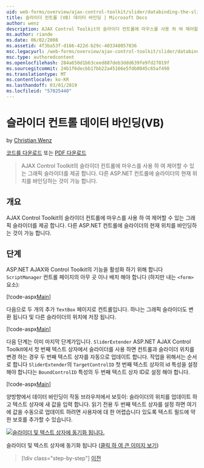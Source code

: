 ```yaml
---
uid: web-forms/overview/ajax-control-toolkit/slider/databinding-the-slider-control-vb
title: 슬라이더 컨트롤 (VB) 데이터 바인딩 | Microsoft Docs
author: wenz
description: AJAX Control Toolkit의 슬라이더 컨트롤에 마우스를 사용 하 여 제어할 수 있는 그래픽 슬라이더를 제공 합니다. 현재 positio 바인딩하는 것이 불가능 하는 중...
ms.author: riande
ms.date: 06/02/2008
ms.assetid: 4f3ba53f-d166-422d-b29c-403348057836
msc.legacyurl: /web-forms/overview/ajax-control-toolkit/slider/databinding-the-slider-control-vb
msc.type: authoredcontent
ms.openlocfilehash: 284a650d1b63ceed887deb3ddd639fe9fd27019f
ms.sourcegitcommit: 24b1f6decbb17bb22a45166e5fdb0845c65af498
ms.translationtype: MT
ms.contentlocale: ko-KR
ms.lasthandoff: 03/01/2019
ms.locfileid: "57025440"
---
```

<a name="databinding-the-slider-control-vb"></a>슬라이더 컨트롤 데이터 바인딩(VB)
====================
by [Christian Wenz](https://github.com/wenz)

[코드를 다운로드](http://download.microsoft.com/download/9/3/f/93f8daea-bebd-4821-833b-95205389c7d0/Slider0.vb.zip) 또는 [PDF 다운로드](http://download.microsoft.com/download/2/d/c/2dc10e34-6983-41d4-9c08-f78f5387d32b/slider0VB.pdf)

> AJAX Control Toolkit의 슬라이더 컨트롤에 마우스를 사용 하 여 제어할 수 있는 그래픽 슬라이더를 제공 합니다. 다른 ASP.NET 컨트롤에 슬라이더의 현재 위치를 바인딩하는 것이 가능 합니다.


## <a name="overview"></a>개요

AJAX Control Toolkit의 슬라이더 컨트롤에 마우스를 사용 하 여 제어할 수 있는 그래픽 슬라이더를 제공 합니다. 다른 ASP.NET 컨트롤에 슬라이더의 현재 위치를 바인딩하는 것이 가능 합니다.

## <a name="steps"></a>단계

ASP.NET AJAX와 Control Toolkit의 기능을 활성화 하기 위해 합니다 `ScriptManager` 컨트롤 페이지의 아무 곳 이나 배치 해야 합니다 (하지만 내는 `<form>` 요소):

[!code-aspx[Main](databinding-the-slider-control-vb/samples/sample1.aspx)]

다음으로 두 개의 추가 `TextBox` 페이지로 컨트롤입니다. 하나는 그래픽 슬라이더도 변환 됩니다 및 다른 슬라이더의 위치에 저장 됩니다.

[!code-aspx[Main](databinding-the-slider-control-vb/samples/sample2.aspx)]

다음 단계는 이미 마지막 단계가입니다. `SliderExtender` ASP.NET AJAX Control Toolkit에서 첫 번째 텍스트 상자에서 슬라이더를 사용 하면 컨트롤과 슬라이더 위치를 변경 하는 경우 두 번째 텍스트 상자를 자동으로 업데이트 합니다. 작업을 위해서는 순서로 합니다 `SliderExtender`의 `TargetControlID` 첫 번째 텍스트 상자의 id 특성을 설정 해야 합니다는 `BoundControlID` 특성의 두 번째 텍스트 상자 ID로 설정 해야 합니다.

[!code-aspx[Main](databinding-the-slider-control-vb/samples/sample3.aspx)]

양방향에서 데이터 바인딩이 작동 브라우저에서 보듯이: 슬라이더의 위치를 업데이트 하 고 텍스트 상자에 새 값을 입력 합니다. 읽기 전용 두 번째 텍스트 상자를 설정 하면 여기에 값을 수동으로 업데이트 하려면 사용자에 대 한 어렵습니다 있도록 텍스트 필드에 약한 보호를 추가할 수 있습니다.


[![슬라이더 및 텍스트 상자에 동기화 됩니다.](databinding-the-slider-control-vb/_static/image2.png)](databinding-the-slider-control-vb/_static/image1.png)

슬라이더 및 텍스트 상자에 동기화 됩니다 ([클릭 하 여 큰 이미지 보기](databinding-the-slider-control-vb/_static/image3.png))

> [!div class="step-by-step"]
> [이전](using-the-slider-control-with-auto-postback-vb.md)
